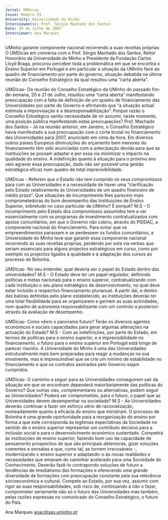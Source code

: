 ```yaml
---
Jornal: UMdicas
Issue: Número 53
University: Universidade do Minho
Interviewee(s): Prof. Sérgio Machado dos Santos
Date: 30 de Julho de 2007
Interviewer: Ana Marques
---
```


UMinho garante componente
nacional recorrendo a suas
receitas próprias
O UMDicas em conversa com o Prof. Sérgio Machado dos Santos, Reitor Honorário da
Universidade do Minho e Presidente da Fundação Carlos Lloyd Braga, procurou
perceber toda a problemática em que se encontra o Ensino Superior em Portugal e em
particular a situação da UMinho face ao quadro de financiamento por parte do
governo, situação debatida na última reunião do Conselho Estratégico da qual
resultou uma “carta aberta”.

UMDicas- Da reunião do Conselho Estratégico da
UMinho do passado fim-de-semana, 20 e 21 de
Julho, resultou uma “carta aberta” manifestando
preocupação com a falta de definição de um quadro
de financiamento das Universidades por parte do
Governo e afirmando que “a situação actual
estimula a improvisação e a
desresponsabilização”. Porque razão o Conselho
Estratégico sentiu necessidade de vir assumir,
neste momento, uma posição pública
manifestando estas preocupações?
Prof. Machado dos Santos - Já na reunião anterior, em
Janeiro, o Conselho Estratégico havia manifestado a
sua preocupação com o corte brutal no financiamento
das Universidades para 2007, anunciado em cima da
hora. Em diversos outros países Europeus diminuições
do orçamento bem menores do financiamento têm sido
anunciadas com a antecipação devida para que as
instituições se possam adaptar e por essa via minimizar
o impacto na qualidade do ensino. A indefinição quanto
à situação para o próximo ano veio agravar essa
preocupação, dado não ser possível uma gestão
estratégica eficaz num quadro de total
imprevisibilidade.

UMDicas - Referem que o Estado não tem cumprido
os seus compromissos para com as Universidades
e a necessidade de haver uma “clarificação pelo
Estado relativamente às Universidades de um
quadro financeiro de médio prazo”. Que situações
de incumprimento lhes parecem mais
comprometedoras do bom desempenho das
Instituições de Ensino Superior, sobretudo no caso
particular da UMinho? E porquê?
M.S - O incumprimento pelo Estado dos compromissos
assumidos tem a ver essencialmente com os
programas de investimento contratualizados com
apoios comunitários, em que o Governo não cobriu,
através do PIDDAC, a componente nacional do
financiamento. Para evitar que os empreendimentos
parassem e se perdessem os fundos comunitários, a
Universidade do Minho teve que garantir essa
componente nacional recorrendo às suas receitas
próprias, perdendo por esta via verbas que seriam
essenciais para alguns projectos estratégicos em
curso, como por exemplo os projectos ligados à
qualidade e à adaptação dos cursos ao processo de
Bolonha.

UMDicas- No seu entender, qual deveria ser o papel
do Estado dentro das universidades?
M.S - O Estado deve ter um papel regulador, definindo
políticas e metas nacionais para o ensino superior,
contratualizando com cada instituição o seu plano
estratégico de desenvolvimento, no qual deve estar
incluído o respectivo financiamento plurianual. A partir
daí, e dentro das balizas definidas pelo plano
estabelecido, as instituições deverão ter uma total
flexibilidade para se organizarem e gerirem as suas
actividades, num quadro de autonomia
responsabilizante com um controlo a posteriori através
da avaliação de desempenho.

UMDicas- Como vêem o panorama futuro? Terão os
diversos agentes económicos e sociais
capacidades para gerar algumas alterações na
actuação do Estado?
M.S - Com as indefinições, por parte do Estado, em
termos de políticas para o ensino superior, e a
imprevisibilidade no financiamento, o futuro para o
ensino superior em Portugal está longe de parecer
risonho. A Universidade do Minho é uma das
Universidades estruturalmente mais bem preparadas
para reagir a mudanças na sua envolvente, mas é
imprescindível que se crie um mínimo de estabilidade
no financiamento e que os contratos assinados pelo
Governo sejam cumpridos.

UMDicas- O caminho a seguir para as
Universidades conseguirem sair da situação em
que se encontram dependerá maioritariamente das
políticas do Governo? Que outras vias,
complementares ou alternativas, podem seguir as
Universidades? Poderá ser comprometido, para o
futuro, o papel que as Universidades devem
desempenhar na sociedade?
M.S - As Universidades deverão continuar a fazer um
esforço sério de racionalização, nomeadamente
quanto à eficácia do ensino que ministram. O processo
de Bolonha é uma grande oportunidade para a
reorganização do ensino por forma a que este
corresponda às legítimas expectativas da Sociedade
no sentido de o ensino superior representar um
contributo decisivo para a inclusão social e para o
desenvolvimento económico sustentado. Competirá ás
instituições de ensino superior, fazendo bom uso da
capacidade de pensamento prospectivo de que são
principais detentoras, gizar soluções coerentes e
sensatas e que, como tal, se tornem irrecusáveis -,
modernizando o ensino superior e adaptando-o às
novas realidades e necessidades que emanam do
caminhar acelerado para uma Sociedade do
Conhecimento. Deverão fazê-lo contrapondo soluções
de futuro a tendências de imediatismo das formações e
oferecendo uma grande diversidade de formações com
preocupação constante pela sua relevância sócioeconómica e cultural.
Compete ao Estado, por sua vez, assumir
com rigor as suas responsabilidades, sob risco de,
continuando a não o fazer, comprometer seriamente
não só o futuro das Universidades mas também, pelas
razões expressas no comunicado do Conselho
Estratégico, o futuro do País.

Ana Marques
anac@sas.uminho.pt